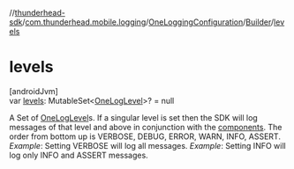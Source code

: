 //[thunderhead-sdk](../../../../index.md)/[com.thunderhead.mobile.logging](../../index.md)/[OneLoggingConfiguration](../index.md)/[Builder](index.md)/[levels](levels.md)

# levels

[androidJvm]\
var [levels](levels.md): MutableSet<[OneLogLevel](../../-one-log-level/index.md)>? = null

A Set of [OneLogLevel](../../-one-log-level/index.md)s. If a singular level is set then the SDK will log messages of that level and above in conjunction with the [components](components.md). The order from bottom up is VERBOSE, DEBUG, ERROR, WARN, INFO, ASSERT. *Example*: Setting VERBOSE will log all messages. *Example*: Setting INFO will log only INFO and ASSERT messages.

